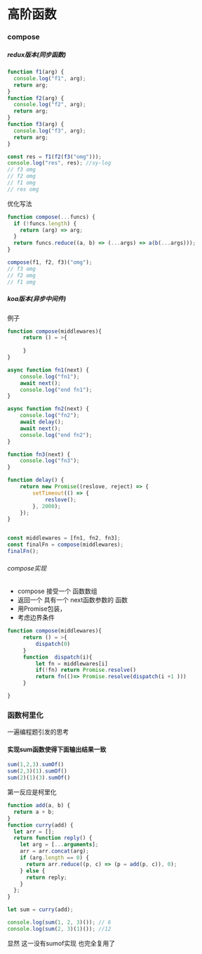 # 高阶函数



### compose

##### redux版本(同步函数)

```js
function f1(arg) {
  console.log("f1", arg);
  return arg;
}
function f2(arg) {
  console.log("f2", arg);
  return arg;
}
function f3(arg) {
  console.log("f3", arg);
  return arg;
}

const res = f1(f2(f3("omg")));
console.log("res", res); //sy-log
// f3 omg
// f2 omg
// f1 omg
// res omg
```

优化写法

```js
function compose(...funcs) {
  if (!funcs.length) {
    return (arg) => arg;
  }
  return funcs.reduce((a, b) => (...args) => a(b(...args)));
}

compose(f1, f2, f3)("omg");
// f3 omg
// f2 omg
// f1 omg
```



##### koa版本(异步中间件)

例子

```js
function compose(middlewares){
     return () = >{
         
     }
}

async function fn1(next) {
    console.log("fn1");
    await next();
    console.log("end fn1");
}

async function fn2(next) {
    console.log("fn2");
    await delay();
    await next();
    console.log("end fn2");
}

function fn3(next) {
    console.log("fn3");
}

function delay() {
    return new Promise((reslove, reject) => {
        setTimeout(() => {
            reslove();
        }, 2000);
    });
}


const middlewares = [fn1, fn2, fn3];
const finalFn = compose(middlewares);
finalFn();
```



###### compose实现

- compose 接受一个 函数数组
- 返回一个 具有一个 next函数参数的 函数
- 用Promise包装，
- 考虑边界条件 

```js
function compose(middlewares){
     return () = >{
         dispatch(0)
     }
     function  dispatch(i){
         let fn = middlewares[i]
         if(!fn) return Promise.resolve()
         return fn(()=> Promise.resolve(dispatch(i +1 )))
     }

}
```



### 函数柯里化



一遍编程题引发的思考

#### 实现sum函数使得下面输出结果一致

```js
sum(1,2,3).sumOf()
sum(2,3)(1).sumOf()
sum(2)(1)(3).sumOf()
```



第一反应是柯里化

```js
function add(a, b) {
  return a + b;
}
function curry(add) {
  let arr = [];
  return function reply() {
    let arg = [...arguments];
    arr = arr.concat(arg);
    if (arg.length == 0) {
      return arr.reduce((p, c) => (p = add(p, c)), 0);
    } else {
      return reply;
    }
  };
}

let sum = curry(add);

console.log(sum(1, 2, 3)()); // 6
console.log(sum(2, 3)(1)()); //12
```

显然 这一没有sumof实现 也完全复用了

